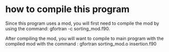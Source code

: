 # how to compile this program

Since this program uses a mod, you will first need to compile the mod by using the command: gfortran -c sorting_mod.f90.

After compiling the mod, you will want to compile to main program with the compiled mod with the command : gfortran sorting_mod.o insertion.f90
